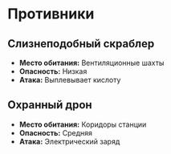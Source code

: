 # Противники

## Слизнеподобный скраблер
*  **Место обитания:** Вентиляционные шахты
*  **Опасность:** Низкая
*  **Атака:** Выплевывает кислоту

## Охранный дрон
*  **Место обитания:** Коридоры станции
*  **Опасность:** Средняя
*  **Атака:** Электрический заряд
